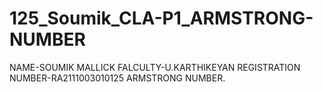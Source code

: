 # 125_Soumik_CLA-P1_ARMSTRONG-NUMBER
NAME-SOUMIK MALLICK 
FALCULTY-U.KARTHIKEYAN
REGISTRATION NUMBER-RA2111003010125
ARMSTRONG NUMBER.
